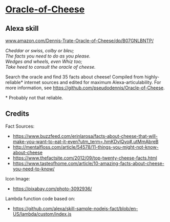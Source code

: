 # [Oracle-of-Cheese](https://www.amazon.com/Dennis-Trate-Oracle-of-Cheese/dp/B07GNLBNTP/)
## Alexa skill
www.amazon.com/Dennis-Trate-Oracle-of-Cheese/dp/B07GNLBNTP/

_Cheddar or swiss, colby or bleu;_  
_The facts you need to do as you please._  
_Wedges and wheels, even Whiz too;_  
_Take heed to consult the oracle of cheese._  

Search the oracle and find 35 facts about cheese! Compiled from highly-reliable* internet sources and edited for maximum Alexa-articulability. For more information, see https://github.com/pseudodennis/Oracle-of-Cheese.

\* Probably not that reliable.

## Credits

Fact Sources:
- https://www.buzzfeed.com/erinlarosa/facts-about-cheese-that-will-make-you-want-to-eat-it-even?utm_term=.hmKDvlQyo#.utMmAbreB
- http://mentalfloss.com/article/54578/11-things-you-might-not-know-about-cheese
- https://www.thefactsite.com/2012/09/top-twenty-cheese-facts.html
- https://www.tasteofhome.com/article/10-amazing-facts-about-cheese-you-need-to-know/

Icon Image:
- https://pixabay.com/photo-3092936/

Lambda function code based on:
- https://github.com/alexa/skill-sample-nodejs-fact/blob/en-US/lambda/custom/index.js
